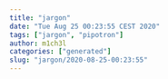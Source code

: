 ```yaml
---
title: "jargon"
date: "Tue Aug 25 00:23:55 CEST 2020"
tags: ["jargon", "pipotron"]
author: m1ch3l
categories: ["generated"]
slug: "jargon/2020-08-25-00:23:55"
---
```



